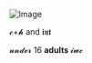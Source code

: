 ![Image](https://github.com/user-attachments/assets/98cbe9d4-bb6c-446d-8178-a28305f4c9ee)


𝓬+𝓱  and  𝖎𝖓𝖙

𝓾𝓷𝓭𝓮𝓻 16 **adults** 𝓲𝔀𝓬
